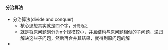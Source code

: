 #### 分治算法
- 分治算法(divide and conquer)
  - 核心思想其实就是四个字，`分而治之`
  - 就是将原问题划分为n个规模较小，并且结构与原问题相似的子问题，递归解决这些子问题，然后再合并其结果，就得到原问题的解
- 